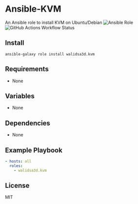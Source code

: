 # Ansible-KVM
An Ansible role to install KVM on Ubuntu/Debian
![Ansible Role](https://img.shields.io/ansible/role/d/walidsa3d/kvm)
![GitHub Actions Workflow Status](https://img.shields.io/github/actions/workflow/status/walidsa3d/ansible-kvm/main.yml)

Install
------------
```
ansible-galaxy role install walidsa3d.kvm

```

Requirements
------------

- None

Variables
--------------
- None

Dependencies
------------
- None

Example Playbook
----------------
```yaml
- hosts: all
  roles:
    - walidsa3d.kvm
```
License
-------

MIT